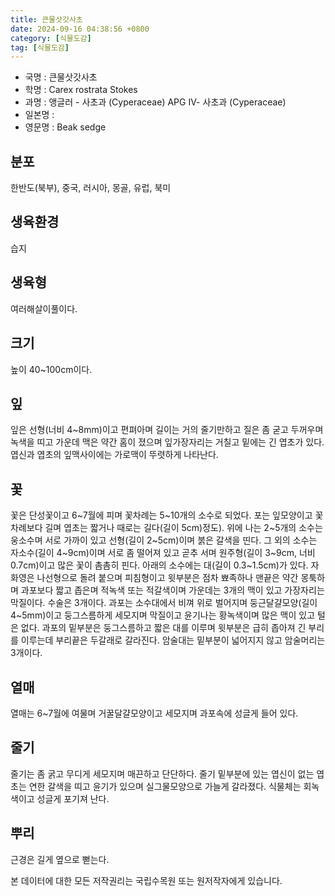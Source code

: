 ```yaml
---
title: 큰물삿갓사초
date: 2024-09-16 04:38:56 +0800
category: [식물도감]
tag: [식물도감]
---
```




- 국명 : 큰물삿갓사초
- 학명 : Carex rostrata Stokes
- 과명 : 앵글러 - 사초과 (Cyperaceae) APG Ⅳ- 사초과 (Cyperaceae)
- 일본명 : 
- 영문명 : Beak sedge


## 분포
한반도(북부), 중국, 러시아, 몽골, 유럽, 북미
## 생육환경
습지
## 생육형
여러해살이풀이다. 
## 크기
높이 40~100cm이다.
## 잎
잎은 선형(너비 4~8mm)이고 편펴아며 길이는 거의 줄기만하고 질은 좀 굳고 두꺼우며 녹색을 띠고 가운데 맥은 약간 홈이 졌으며 잎가장자리는 거칠고 밑에는 긴 엽초가 있다. 엽신과 엽초의 잎맥사이에는 가로맥이 뚜렷하게 나타난다.
## 꽃
꽃은 단성꽃이고 6~7월에 피며 꽃차례는 5~10개의 소수로 되었다. 포는 잎모양이고 꽃차례보다 길며 엽초는 짧거나 때로는 길다(길이 5cm)정도). 위에 나는 2~5개의 소수는 웅소수며 서로 가까이 있고 선형(길이 2~5cm)이며 붉은 갈색을 띤다. 그 외의 소수는 자소수(길이 4~9cm)이며 서로 좀 떨어져 있고 곧추 서며 원주형(길이 3~9cm, 너비 0.7cm)이고 많은 꽃이 촘촘히 핀다. 아래의 소수에는 대(길이 0.3~1.5cm)가 있다. 자화영은 나선형으로 돌려 붙으며 피침형이고 윗부분은 점차 뾰족하나 맨끝은 약간 몽툭하며 과포보다 짧고 좁은며 적녹색 또는 적갈색이며 가운데는 3개의 맥이 있고 가장자리는 막질이다. 수술은 3개이다. 과포는 소수대에서 비껴 위로 벌어지며 둥근달걀모양(길이 4~5mm)이고 둥그스름하게 세모지며 막질이고 윤기나는 황녹색이며 많은 맥이 있고 털은 없다. 과포의 밑부분은 둥그스름하고 짧은 대를 이루며 윗부분은 급히 좁아져 긴 부리를 이루는데 부리끝은 두갈래로 갈라진다. 암술대는 밑부분이 넓어지지 않고 암술머리는 3개이다.
## 열매
열매는 6~7월에 여물며 거꿀달걀모양이고 세모지며 과포속에 성글게 들어 있다. 
## 줄기
줄기는 좀 굵고 무디게 세모지며 매끈하고 단단하다. 줄기 밑부분에 있는 엽신이 없는 엽초는 연한 갈색을 띠고 윤기가 있으며 실그물모양으로 가늘게 갈라졌다. 식물체는 회녹색이고 성글게 포기져 난다.
## 뿌리
근경은 길게 옆으로 뻗는다. 






본 데이터에 대한 모든 저작권리는 국립수목원 또는 원저작자에게 있습니다.
